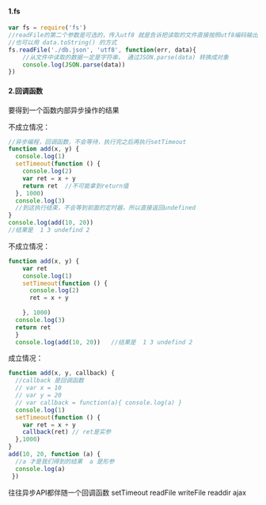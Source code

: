 #### 1.fs

```javascript
var fs = require('fs')
//readFile的第二个参数是可选的，传入utf8 就是告诉把读取的文件直接按照utf8编码输出
//也可以用 data.toString() 的方式
fs.readFile('./db.json', 'utf8', function(err, data){
    //从文件中读取的数据一定是字符串， 通过JSON.parse(data) 转换成对象
    console.log(JSON.parse(data))
})
```

#### 2.回调函数

要得到一个函数内部异步操作的结果

不成立情况：

```javascript
//异步编程，回调函数，不会等待，执行完之后再执行setTimeout
function add(x, y) {
  console.log(1)
  setTimeout(function () { 
    console.log(2)
    var ret = x + y
    return ret  //不可能拿到return值
  }, 1000)
  console.log(3)
  //到这执行结束，不会等到前面的定时器，所以直接返回undefined
}
console.log(add(10, 20))
//结果是  1 3 undefind 2  
```

不成立情况：

```javascript
function add(x, y) {
    var ret
    console.log(1)
    setTimeout(function () { 
      console.log(2)
      ret = x + y
     
    }, 1000)
  console.log(3)
  return ret
  }
  console.log(add(10, 20))   //结果是  1 3 undefind 2   
```

成立情况：

```javascript
function add(x, y, callback) {
  //callback 是回调函数
  // var x = 10
  // var y = 20
  // var callback = function(a){ console.log(a) }
  console.log(1)
  setTimeout(function () { 
    var ret = x + y
    callback(ret) // ret是实参
  },1000)
}
add(10, 20, function (a) {
  //a 才是我们得到的结果  a 是形参
  console.log(a)
 })
```

往往异步API都伴随一个回调函数  setTimeout  readFile  writeFile  readdir ajax 

